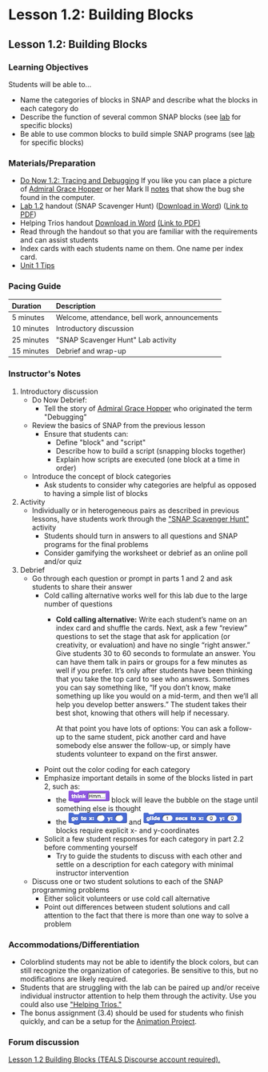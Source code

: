 # Lesson 1.2: Building Blocks

## Lesson 1.2: Building Blocks

### Learning Objectives

Students will be able to...

* Name the categories of blocks in SNAP and describe what the blocks in each category do
* Describe the function of several common SNAP blocks \(see [lab](lab_12.md) for specific blocks\)
* Be able to use common blocks to build simple SNAP programs \(see [lab](lab_12.md) for specific blocks\)

### Materials/Preparation

* [Do Now 1.2: Tracing and Debugging](do_now_12.md) If you like you can place a picture of [Admiral Grace Hopper](https://upload.wikimedia.org/wikipedia/commons/2/21/Grace_Murray_Hopper%2C_in_her_office_in_Washington_DC%2C_1978%2C_©Lynn_Gilbert.jpg) or her Mark II [notes](https://upload.wikimedia.org/wikipedia/commons/8/8a/H96566k.jpg) that show the bug she found in the computer.
* [Lab 1.2](lab_12.md) handout \(SNAP Scavenger Hunt\) \([Download in Word](https://github.com/TEALSK12/introduction-to-computer-science/raw/master/Unit%201%20Word/Lab%201.2%20SNAP%20Scavenger%20Hunt.docx)\) \([Link to PDF](https://github.com/TEALSK12/introduction-to-computer-science/raw/master/Unit%201%20PDF/Lab%201.2%20SNAP%20Scavenger%20Hunt.pdf)\)
* Helping Trios handout [Download in Word](https://github.com/TEALSK12/introduction-to-computer-science/raw/master/Unit%201%20Word/Helping%20Trios.docx) [\(Link to PDF\)](https://github.com/TEALSK12/introduction-to-computer-science/raw/master/Unit%201%20PDF/Helping%20Trios.pdf)
* Read through the handout so that you are familiar with the requirements and can assist students
* Index cards with each students name on them. One name per index card.
* [Unit 1 Tips](https://github.com/TEALSK12/introduction-to-computer-science/tree/1b0bf53d1227fa78fa4316e79dd49375fd1c622d/unit_1_tips.md)

### Pacing Guide

| Duration | Description |
| :--- | :--- |
| 5 minutes | Welcome, attendance, bell work, announcements |
| 10 minutes | Introductory discussion |
| 25 minutes | "SNAP Scavenger Hunt" Lab activity |
| 15 minutes | Debrief and wrap-up |

### Instructor's Notes

1. Introductory discussion
   * Do Now Debrief:
     * Tell the story of [Admiral Grace Hopper](https://en.wikipedia.org/wiki/Grace_Hopper) who originated the term "Debugging"
   * Review the basics of SNAP from the previous lesson
     * Ensure that students can:
       * Define "block" and "script"
       * Describe how to build a script \(snapping blocks together\)
       * Explain how scripts are executed \(one block at a time in order\)
   * Introduce the concept of block categories
     * Ask students to consider why categories are helpful as opposed to having a simple list of blocks
2. Activity
   * Individually or in heterogeneous pairs as described in previous lessons, have students work through the ["SNAP Scavenger Hunt"](lab_12.md) activity
     * Students should turn in answers to all questions and SNAP programs for the final problems
     * Consider gamifying the worksheet or debrief as an online poll and/or quiz
3. Debrief
   * Go through each question or prompt in parts 1 and 2 and ask students to share their answer
     * Cold calling alternative works well for this lab due to the large number of questions
       * **Cold calling alternative:** Write each student’s name on an index card and shuffle the cards. Next, ask a few “review” questions to set the stage that ask for application \(or creativity, or evaluation\) and have no single “right answer.” Give students 30 to 60 seconds to formulate an answer. You can have them talk in pairs or groups for a few minutes as well if you prefer. It’s only after students have been thinking that you take the top card to see who answers. Sometimes you can say something like, “If you don’t know, make something up like you would on a mid-term, and then we’ll all help you develop better answers.” The student takes their best shot, knowing that others will help if necessary.

         At that point you have lots of options:  You can ask a follow-up to the same student, pick another card and have somebody else answer the follow-up, or simply have students volunteer to expand on the first answer.
     * Point out the color coding for each category
     * Emphasize important details in some of the blocks listed in part 2, such as:
       * the ![](../../.gitbook/assets/think.png) block will leave the bubble on the stage until something else is thought
       * the ![](../../.gitbook/assets/gotox-y.png) and ![](../../.gitbook/assets/glide.png) blocks require explicit x- and y-coordinates
     * Solicit a few student responses for each category in part 2.2 before commenting yourself
       * Try to guide the students to discuss with each other and settle on a description for each category with minimal instructor intervention
   * Discuss one or two student solutions to each of the SNAP programming problems
     * Either solicit volunteers or use cold call alternative
     * Point out differences between student solutions and call attention to the fact that there is more than one way to solve a problem

### Accommodations/Differentiation

* Colorblind students may not be able to identify the block colors, but can still recognize the organization of categories. Be sensitive to this, but no modifications are likely required.
* Students that are struggling with the lab can be paired up and/or receive individual instructor attention to help them through the activity. Use you could also use ["Helping Trios."](https://github.com/TEALSK12/introduction-to-computer-science/raw/master/Unit%201%20PDF/Helping%20Trios.pdf)
* The bonus assignment \(3.4\) should be used for students who finish quickly, and can be a setup for the [Animation Project](../lesson_15/project_1.md).

### Forum discussion

 [Lesson 1.2 Building Blocks \(TEALS Discourse account required\).](http://forums.tealsk12.org/c/unit-1-snap-basics/lesson-1-2-building-blocks)

